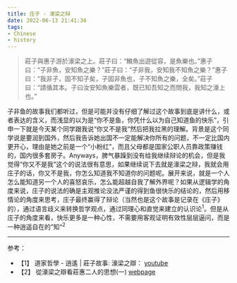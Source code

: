 ```yaml
---
title: 庄子 - 濠梁之辩
date: 2022-06-13 21:41:34
tags:
- Chinese
- history
---
```


> 莊子與惠子游於濠梁之上。莊子曰：“鰷魚出遊從容，是魚樂也。”惠子曰：“子非魚，安知魚之樂？”莊子曰：“子非我，安知我不知魚之樂？”惠子曰：“我非子，固不知子矣，子固非魚也，子不知魚之樂，全矣。”莊子曰：“請循其本。子曰汝安知魚樂雲者，既已知吾知之而問我，我知之濠上也。”

子非鱼的故事我们都听过，但是可能并没有仔细了解过这个故事到底是讲什么，或者表达的含义，而浅显的以为是“你不是鱼，你凭什么以为自己知道鱼的快乐”，引申一下就是今天某个同学跟我说“你又不是我”然后把我拉黑的理解。背景是这个同学说是要润到国外，然后我告诉她出国不一定能解决你所有的问题，不一定比国内更开心，理由是她之前是一个“小粉红”，而且父母都是国家公职人员靠政策赚钱的，国内很多套房子。Anyways，脾气暴躁到没有给我继续辩论的机会，但是我觉得“你又不是我”这个的说法很有意思，如果继续说下去就是濠梁之辩，我就会用庄子的话，你又不是我，你怎么知道我不知道你的问题呢。展开来说，就是一个人怎么能知道另一个人的喜怒哀乐，怎么能超越自我了解外界呢？如果从逻辑学的角度来说，庄子的说法的确是主观推论没法严谨的得到鱼很快乐的结论的，然后用移情论的角度来思考，庄子最终赢得了辩论（当然也是这个故事是记录在《庄子》的），通过语言歧义来转换哲学观点，通过同理心和直觉来建立的认识论<sup>1</sup>。但是从庄子的角度来看，快乐更多是一种心性，不需要用客观证明有效性层层逼问，而是一种逍遥自在的”知“<sup>2</sup>

---

参考：

* 【1】 道家哲學 - 逍遙 | 莊子故事: 濠梁之辯： [youtube](https://www.youtube.com/watch?v=32TYV1HMvD8&ab_channel=%E6%83%85%E5%8B%95%E5%93%B2%E5%AD%B8)
* 【2】 從濠梁之辯看莊惠二人的思想(一) [webpage](https://club.ntu.edu.tw/~davidhsu/Lao-Chuang-Lecture/discuss_10/report/ChuangTzuAndHuiTzu_1.html)
